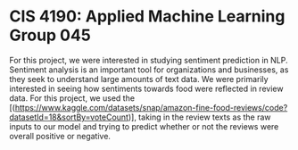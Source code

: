 # CIS 4190: Applied Machine Learning Group 045
For this project, we were interested in studying sentiment prediction in NLP. Sentiment analysis is an important tool for organizations and businesses, as they seek to understand large amounts of text data. 
We were primarily interested in seeing how sentiments towards food were reflected in review data. For this project, we used the [(https://www.kaggle.com/datasets/snap/amazon-fine-food-reviews/code?datasetId=18&sortBy=voteCount)], taking in the review texts as the raw inputs to our model and trying to predict whether or not the reviews were overall positive or negative.
